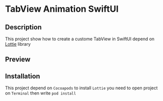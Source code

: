 # TabView Animation SwiftUI

## Description
This project show how to create a custome TabView in SwiftUI 
depend on [Lottie](https://github.com/airbnb/lottie-ios) library 

## Preview


## Installation
This project depend on `Cocoapods` to install `Lottie`
you need to open project on `Terminal` then write `pod install`
